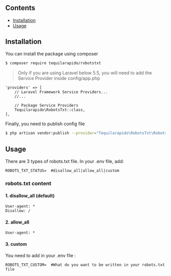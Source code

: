 # 

## Contents

- [Installation](#installation)
- [Usage](#usage)

## Installation

You can install the package using composer

``` bash
$ composer require tequilarapido/robotstxt
```     
      
> Only if you are using Laravel below 5.5, you will need to add the Service Provider inside config/app.php
```
'providers' => [
    // Laravel Framework Service Providers...
    //...
        
    // Package Service Providers
    Tequilarapido\RobotsTxt::class,
],
```

Finally, you need to publish config file
``` bash
$ php artisan vendor:publish --provider="Tequilarapido\RobotsTxt\RobotsTxtProvider" --tag=config
```

## Usage

There are 3 types of robots.txt file. In your .env file, add:
``` 
ROBOTS_TXT_STATUS=  #disallow_all|allow_all|custom
```

### robots.txt content

#### 1. disallow_all (default)
 ``` 
 User-agent: *
 Disallow: /
 ```
 
 #### 2. allow_all
  ``` 
  User-agent: *
  ```
  
  
 #### 3. custom
 You need to add in your .env file :
 ``` 
 ROBOTS_TXT_CUSTOM=  #What do you want to be written in your robots.txt file
 ```

